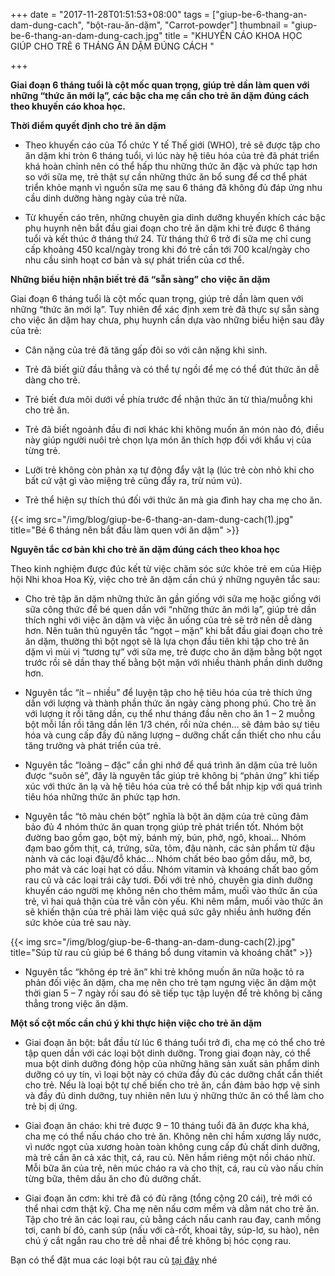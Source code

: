 +++
date = "2017-11-28T01:51:53+08:00"
tags = ["giup-be-6-thang-an-dam-dung-cach", "bột-rau-ăn-dặm", "Carrot-powder"]
thumbnail = "giup-be-6-thang-an-dam-dung-cach.jpg"
title = "KHUYẾN CÁO KHOA HỌC GIÚP CHO TRẺ 6 THÁNG ĂN DẶM ĐÚNG CÁCH "

+++

**Giai đoạn 6 tháng tuổi là cột mốc quan trọng, giúp trẻ dần làm quen với những “thức ăn mới lạ”, các bậc cha mẹ cần cho trẻ ăn dặm đúng cách theo khuyến cáo khoa học.**

**Thời điểm quyết định cho trẻ ăn dặm**

- Theo khuyến cáo của Tổ chức Y tế Thế giới (WHO), trẻ sẽ được tập cho ăn dặm khi tròn 6 tháng tuổi, vì lúc này hệ tiêu hóa của trẻ đã phát triển khá hoàn chỉnh nên có thể hấp thu những thức ăn đặc và phức tạp hơn so với sữa mẹ, trẻ thật sự cần những thức ăn bổ sung để cơ thể phát triển khỏe mạnh vì nguồn sữa mẹ sau 6 tháng đã không đủ đáp ứng nhu cầu dinh dưỡng hàng ngày của trẻ nữa.

- Từ khuyến cáo trên, những chuyên gia dinh dưỡng khuyến khích các bậc phụ huynh nên bắt đầu giai đoạn cho trẻ ăn dặm khi trẻ được 6 tháng tuổi và kết thúc ở tháng thứ 24. Từ tháng thứ 6 trở đi sữa mẹ chỉ cung cấp khoảng 450 kcal/ngày trong khi đó trẻ cần tới 700 kcal/ngày cho nhu cầu sinh hoạt cơ bản và sự phát triển của cơ thể.

**Những biểu hiện nhận biết trẻ đã “sẵn sàng” cho việc ăn dặm**

Giai đoạn 6 tháng tuổi là cột mốc quan trọng, giúp trẻ dần làm quen với những “thức ăn mới lạ”. Tuy nhiên để xác định xem trẻ đã thực sự sẵn sàng cho việc ăn dặm hay chưa, phụ huynh cần dựa vào những biểu hiện sau đây của trẻ:

- Cân nặng của trẻ đã tăng gấp đôi so với cân nặng khi sinh.

- Trẻ đã biết giữ đầu thẳng và có thể tự ngồi để mẹ có thể đút thức ăn dễ dàng cho trẻ.

- Trẻ biết đưa môi dưới về phía trước để nhận thức ăn từ thìa/muỗng khi cho trẻ ăn.

- Trẻ đã biết ngoảnh đầu đi nơi khác khi không muốn ăn món nào đó, điều này giúp người nuôi trẻ chọn lựa món ăn thích hợp đối với khẩu vị của từng trẻ.

- Lưỡi trẻ không còn phản xạ tự động đẩy vật lạ (lúc trẻ còn nhỏ khi cho bất cứ vật gì vào miệng trẻ cũng đẩy ra, trừ núm vú).

- Trẻ thể hiện sự thích thú đối với thức ăn mà gia đình hay cha mẹ cho ăn.

{{< img src="/img/blog/giup-be-6-thang-an-dam-dung-cach(1).jpg" title="Bé 6 tháng nên bắt đầu làm quen với ăn dặm" >}}

**Nguyên tắc cơ bản khi cho trẻ ăn dặm đúng cách theo khoa học**

Theo kinh nghiệm được đúc kết từ việc chăm sóc sức khỏe trẻ em của Hiệp hội Nhi khoa Hoa Kỳ, việc cho trẻ ăn dặm cần chú ý những nguyên tắc sau:

- Cho trẻ tập ăn dặm những thức ăn gần giống với sữa mẹ hoặc giống với sữa công thức để bé quen dần với “những thức ăn mới lạ”, giúp trẻ dần thích nghi với việc ăn dặm và việc ăn uống của trẻ sẽ trở nên dễ dàng hơn. Nên tuân thủ nguyên tắc “ngọt – mặn” khi bắt đầu giai đoạn cho trẻ ăn dặm, thường thì bột ngọt sẽ là lựa chọn đầu tiên khi tập cho trẻ ăn dặm vì mùi vị “tương tự” với sữa mẹ, trẻ được cho ăn dặm bằng bột ngọt trước rồi sẽ dần thay thế bằng bột mặn với nhiều thành phần dinh dưỡng hơn.

- Nguyên tắc “ít – nhiều” để luyện tập cho hệ tiêu hóa của trẻ thích ứng dần với lượng và thành phần thức ăn ngày càng phong phú. Cho trẻ ăn với lượng ít rồi tăng dần, cụ thể như tháng đầu nên cho ăn 1 – 2 muỗng bột mỗi lần rồi tăng dần lên 1/3 chén, rồi nửa chén… sẽ đảm bảo sự tiêu hóa và cung cấp đầy đủ năng lượng – dưỡng chất cần thiết cho nhu cầu tăng trưởng và phát triển của trẻ.

- Nguyên tắc “loãng – đặc” cần ghi nhớ để quá trình ăn dặm của trẻ luôn được “suôn sẻ”, đây là nguyên tắc giúp trẻ không bị “phản ứng” khi tiếp xúc với thức ăn lạ và hệ tiêu hóa của trẻ có thể bắt nhịp kịp với quá trình tiêu hóa những thức ăn phức tạp hơn.

- Nguyên tắc “tô màu chén bột” nghĩa là bột ăn dặm của trẻ cũng đảm bảo đủ 4 nhóm thức ăn quan trọng giúp trẻ phát triển tốt. Nhóm bột đường bao gồm gạo, bột mỳ, bánh mỳ, bún, phở, ngô, khoai… Nhóm đạm bao gồm thịt, cá, trứng, sữa, tôm, đậu nành, các sản phẩm từ đậu nành và các loại đậu/đỗ khác… Nhóm chất béo bao gồm dầu, mỡ, bơ, pho mát và các loại hạt có dầu. Nhóm vitamin và khoáng chất bao gồm rau củ và các loại trái cây tươi. Đối với trẻ nhỏ, chuyên gia dinh dưỡng khuyến cáo người mẹ không nên cho thêm mắm, muối vào thức ăn của trẻ, vì hai quả thận của trẻ vẫn còn yếu. Khi nêm mắm, muối vào thức ăn sẽ khiến thận của trẻ phải làm việc quá sức gây nhiều ảnh hưởng đến sức khỏe của trẻ sau này.

{{< img src="/img/blog/giup-be-6-thang-an-dam-dung-cach(2).jpg" title="Súp từ rau củ giúp bé 6 tháng bổ dung vitamin và khoáng chất" >}}

- Nguyên tắc “không ép trẻ ăn” khi trẻ không muốn ăn nữa hoặc tỏ ra phản đối việc ăn dặm, cha mẹ nên cho trẻ tạm ngưng việc ăn dặm một thời gian 5 – 7 ngày rồi sau đó sẽ tiếp tục tập luyện để trẻ không bị căng thẳng trong việc ăn dặm.

**Một số cột mốc cần chú ý khi thực hiện việc cho trẻ ăn dặm**

- Giai đoạn ăn bột: bắt đầu từ lúc 6 tháng tuổi trở đi, cha mẹ có thể cho trẻ tập quen dần với các loại bột dinh dưỡng. Trong giai đoạn này, có thể mua bột dinh dưỡng đóng hộp của những hãng sản xuất sản phẩm dinh dưỡng có uy tín, vì loại bột này có chứa đầy đủ các dưỡng chất cần thiết cho trẻ. Nếu là loại bột tự chế biến cho trẻ ăn, cần đảm bảo hợp vệ sinh và đầy đủ dinh dưỡng, tuy nhiên nên lưu ý những thức ăn có thể làm cho trẻ bị dị ứng.

- Giai đoạn ăn cháo: khi trẻ được 9 – 10 tháng tuổi đã ăn được kha khá, cha mẹ có thể nấu cháo cho trẻ ăn. Không nên chỉ hầm xương lấy nước, vì nước ngọt của xương hoàn toàn không cung cấp đủ chất dinh dưỡng, mà trẻ cần ăn cả xác thịt, cá, rau củ. Nên hầm riêng một nồi cháo nhừ. Mỗi bữa ăn của trẻ, nên múc cháo ra và cho thịt, cá, rau củ vào nấu chín từng bữa, thêm dầu ăn cho đủ dưỡng chất.

- Giai đoạn ăn cơm: khi trẻ đã có đủ răng (tổng cộng 20 cái), trẻ mới có thể nhai cơm thật kỹ. Cha mẹ nên nấu cơm mềm và dằm nát cho trẻ ăn. Tập cho trẻ ăn các loại rau, củ bằng cách nấu canh rau đay, canh mồng tơi, canh bí đỏ, canh súp (nấu với cà-rốt, khoai tây, súp-lơ, su hào), nên chú ý cắt ngắn rau cho trẻ dễ nhai để trẻ không bị hóc cọng rau.

Bạn có thể đặt mua các loại bột rau củ [tại đây](/san-pham) nhé

